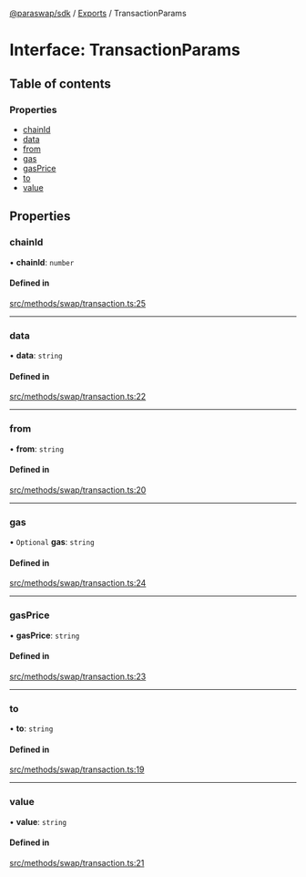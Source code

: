 [@paraswap/sdk](../README.md) / [Exports](../modules.md) / TransactionParams

# Interface: TransactionParams

## Table of contents

### Properties

- [chainId](TransactionParams.md#chainid)
- [data](TransactionParams.md#data)
- [from](TransactionParams.md#from)
- [gas](TransactionParams.md#gas)
- [gasPrice](TransactionParams.md#gasprice)
- [to](TransactionParams.md#to)
- [value](TransactionParams.md#value)

## Properties

### chainId

• **chainId**: `number`

#### Defined in

[src/methods/swap/transaction.ts:25](https://github.com/paraswap/paraswap-sdk/blob/feat/orders_orderBy/src/methods/swap/transaction.ts#L25)

___

### data

• **data**: `string`

#### Defined in

[src/methods/swap/transaction.ts:22](https://github.com/paraswap/paraswap-sdk/blob/feat/orders_orderBy/src/methods/swap/transaction.ts#L22)

___

### from

• **from**: `string`

#### Defined in

[src/methods/swap/transaction.ts:20](https://github.com/paraswap/paraswap-sdk/blob/feat/orders_orderBy/src/methods/swap/transaction.ts#L20)

___

### gas

• `Optional` **gas**: `string`

#### Defined in

[src/methods/swap/transaction.ts:24](https://github.com/paraswap/paraswap-sdk/blob/feat/orders_orderBy/src/methods/swap/transaction.ts#L24)

___

### gasPrice

• **gasPrice**: `string`

#### Defined in

[src/methods/swap/transaction.ts:23](https://github.com/paraswap/paraswap-sdk/blob/feat/orders_orderBy/src/methods/swap/transaction.ts#L23)

___

### to

• **to**: `string`

#### Defined in

[src/methods/swap/transaction.ts:19](https://github.com/paraswap/paraswap-sdk/blob/feat/orders_orderBy/src/methods/swap/transaction.ts#L19)

___

### value

• **value**: `string`

#### Defined in

[src/methods/swap/transaction.ts:21](https://github.com/paraswap/paraswap-sdk/blob/feat/orders_orderBy/src/methods/swap/transaction.ts#L21)
